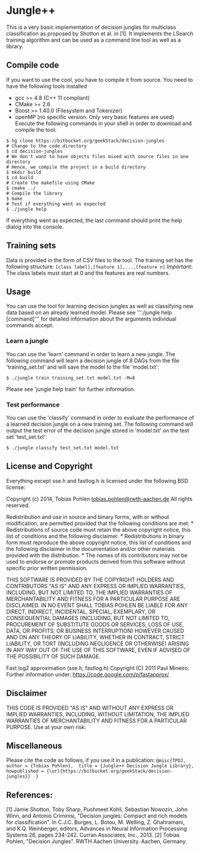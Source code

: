 # Jungle++
This is a very basic implementation of decision jungles for multiclass classification as proposed by Shotton et al. in [1]. 
It implements the LSearch training algorithm and can be used as a command line tool as well as a library. 

## Compile code
If you want to use the cool, you have to compile it from source. You need to have
the following tools installed
- gcc >= 4.8 (C++ 11 compliant)
- CMake >= 2.6
- Boost >= 1.40.0 (Filesystem and Tokenizer)
- openMP (no specific version. Only very basic features are used)
Execute the following commands in your shell in order to download and compile the
tool:
```shell
$ hg clone https://bitbucket.org/geekStack/decision-jungles
# Change to the code directory
$ cd decision-jungles
# We don't want to have objects files mixed with source files in one directory
# Hence, we compile the project in a build directory
$ mkdir build
$ cd build
# Create the makefile using CMake
$ cmake ../
# Compile the library
$ make
# Test if everything went as expected
$ ./jungle help
```
If everything went as expected, the last command should print the help dialog
into the console. 

## Training sets
Data is provided in the form of CSV files to the tool. The training set has the 
following structure:
`
[class label],[feature 1],...,[feature n]
`
*Important*: The class labels must start at 0 and the features are real numbers. 

## Usage
You can use the tool for learning decision jungles as well as classifying new data
based on an already learned model. Please see '''./jungle help [command]''' for 
detailed information about the arguments individual commands accept. 

### Learn a jungle
You can use the 'learn' command in order to learn a new jungle. The following
command will learn a decision jungle of 8 DAGs from the file 'training_set.txt'
and will save the model to the file 'model.txt':
```shell
$ ./jungle train training_set.txt model.txt -M=8
``` 
Please see 'jungle help train' for further information.

### Test performance
You can use the 'classify' command in order to evaluate the performance of a 
learned decision jungle on a new training set. The following command will output
the test error of the decision jungle stored in 'model.txt' on the test set
'test_set.txt':
```shell
$ ./jungle classify test_set.txt model.txt
``` 

## License and Copyright
Everything except sse.h and fastlog.h is licensed under the following BSD license:

Copyright (c) 2014, Tobias Pohlen <tobias.pohlen@rwth-aachen.de>
All rights reserved.

Redistribution and use in source and binary forms, with or without
modification, are permitted provided that the following conditions are met:
    * Redistributions of source code must retain the above copyright
      notice, this list of conditions and the following disclaimer.
    * Redistributions in binary form must reproduce the above copyright
      notice, this list of conditions and the following disclaimer in the
      documentation and/or other materials provided with the distribution.
    * The names of its contributors may not be used to endorse or promote products
      derived from this software without specific prior written permission.

THIS SOFTWARE IS PROVIDED BY THE COPYRIGHT HOLDERS AND CONTRIBUTORS \"AS IS\" AND
ANY EXPRESS OR IMPLIED WARRANTIES, INCLUDING, BUT NOT LIMITED TO, THE IMPLIED
WARRANTIES OF MERCHANTABILITY AND FITNESS FOR A PARTICULAR PURPOSE ARE
DISCLAIMED. IN NO EVENT SHALL TOBIAS POHLEN BE LIABLE FOR ANY
DIRECT, INDIRECT, INCIDENTAL, SPECIAL, EXEMPLARY, OR CONSEQUENTIAL DAMAGES
(INCLUDING, BUT NOT LIMITED TO, PROCUREMENT OF SUBSTITUTE GOODS OR SERVICES;
LOSS OF USE, DATA, OR PROFITS; OR BUSINESS INTERRUPTION) HOWEVER CAUSED AND
ON ANY THEORY OF LIABILITY, WHETHER IN CONTRACT, STRICT LIABILITY, OR TORT
(INCLUDING NEGLIGENCE OR OTHERWISE) ARISING IN ANY WAY OUT OF THE USE OF THIS
SOFTWARE, EVEN IF ADVISED OF THE POSSIBILITY OF SUCH DAMAGE.

Fast log2 approximation (sse.h, fastlog.h) Copyright (C) 2011 Paul Mineiro.
Further information under: https://code.google.com/p/fastapprox/

## Disclaimer

THIS CODE IS PROVIDED "AS IS" AND WITHOUT ANY EXPRESS OR IMPLIED WARRANTIES, INCLUDING, WITHOUT LIMITATION, THE IMPLIED WARRANTIES OF MERCHANTABILITY AND FITNESS FOR A PARTICULAR PURPOSE. Use at your own risk.

## Miscellaneous
Please cite the code as follows, if you use it in a publication:
``
@misc{TPDJ, 
   author = {Tobias Pohlen}, 
   title = {Jungle++ Decision Jungle Library}, 
   howpublished = {\url{https://bitbucket.org/geekStack/decision-jungles}} 
} 
``

## References:
[1] Jamie Shotton, Toby Sharp, Pushmeet Kohli, Sebastian Nowozin, John Winn, and Antonio Criminisi, "Decision jungles: Compact and rich models for classification". In C.J.C. Burges, L. Botou, M. Welling, Z. Ghahramani, and K.Q. Weinberger, editors, Advances in Neural Information Processing Systems 26, pages 234-242. Curran Associates, Inc., 2013.
[2] Tobias Pohlen, "Decision Jungles". RWTH Aachen University. Aachen, Germany.